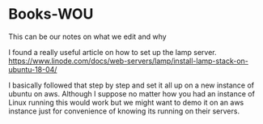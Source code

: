 # Books-WOU

This can be our notes on what we edit and why

I found a really useful article on how to set up the lamp server.
https://www.linode.com/docs/web-servers/lamp/install-lamp-stack-on-ubuntu-18-04/

I basically followed that step by step and set it all up on a new instance of ubuntu on aws.
Although I suppose no matter how you had an instance of Linux running this would work but we might want to demo it on an aws instance just for convenience of knowing its running on their servers.


